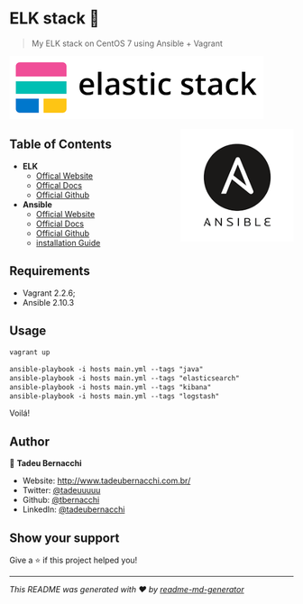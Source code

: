 <h1 align="">ELK stack 👋</h1>
<p>
</p>

> My ELK stack on CentOS 7 using Ansible + Vagrant

![Ansible](/.github/assets/img/elastic-stack.png)

<div align=>
	<img align="right" width="200px" src=/.github/assets/img/ansible-logo-vector.png>
</div> 

## Table of Contents

* **ELK**
  * [Offical Website](https://www.elastic.co)
  * [Offical Docs](https://www.elastic.co/guide/index.html)
  * [Official Github](https://github.com/elastic)
* **Ansible**
  * [Official Website](https://www.ansible.com)
  * [Official Docs](https://docs.ansible.com)
  * [Official Github](https://github.com/ansible/ansible)
  * [installation Guide](https://docs.ansible.com/ansible/latest/installation_guide/intro_installation.html)

## Requirements 
* Vagrant 2.2.6;
* Ansible 2.10.3

## Usage

```
vagrant up
```

```
ansible-playbook -i hosts main.yml --tags "java"
ansible-playbook -i hosts main.yml --tags "elasticsearch"
ansible-playbook -i hosts main.yml --tags "kibana"
ansible-playbook -i hosts main.yml --tags "logstash"
```

Voilá! 

## Author

👤 **Tadeu Bernacchi**

* Website: http://www.tadeubernacchi.com.br/
* Twitter: [@tadeuuuuu](https://twitter.com/tadeuuuuu)
* Github: [@tbernacchi](https://github.com/tbernacchi)
* LinkedIn: [@tadeubernacchi](https://linkedin.com/in/tadeubernacchi)

## Show your support

Give a ⭐️ if this project helped you!

***
_This README was generated with ❤️ by [readme-md-generator](https://github.com/kefranabg/readme-md-generator)_
